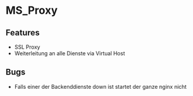 # MS_Proxy

## Features
- SSL Proxy
- Weiterleitung an alle Dienste via Virtual Host

## Bugs
- Falls einer der Backenddienste down ist startet der ganze nginx nicht